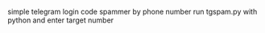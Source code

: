 simple telegram login code spammer by phone number
run tgspam.py with python and enter target number

